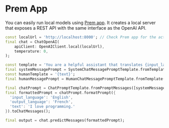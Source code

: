 # Prem App

You can easily run local models using [Prem app](https://www.premai.io/#PremApp). 
It creates a local server that exposes a REST API with the same interface as 
the OpenAI API.

```dart
const localUrl = 'http://localhost:8000'; // Check Prem app for the actual URL
final chat = ChatOpenAI(
    apiClient: OpenAIClient.local(localUrl), 
    temperature: 0,
);

const template = 'You are a helpful assistant that translates {input_language} to {output_language}.';
final systemMessagePrompt = SystemChatMessagePromptTemplate.fromTemplate(template);
const humanTemplate = '{text}';
final humanMessagePrompt = HumanChatMessagePromptTemplate.fromTemplate(humanTemplate);

final chatPrompt = ChatPromptTemplate.fromPromptMessages([systemMessagePrompt, humanMessagePrompt]);
final formattedPrompt = chatPrompt.formatPrompt({
  'input_language': 'English',
  'output_language': 'French',
  'text': 'I love programming.'
}).toChatMessages();

final output = chat.predictMessages(formattedPrompt);
```
